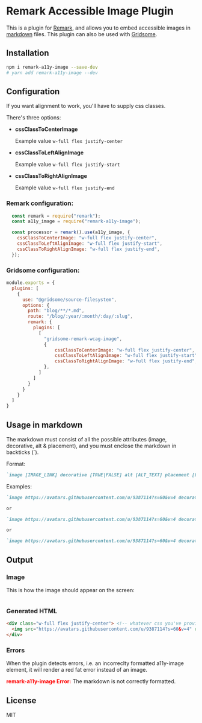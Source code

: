 # Remark Accessible Image Plugin

This is a plugin for [Remark](https://remark.js.org/), and allows you to embed accessible images in [markdown](https://daringfireball.net/projects/markdown/) files. This plugin can also be used with [Gridsome](https://gridsome.org/).

## Installation

```bash
npm i remark-a11y-image --save-dev
# yarn add remark-a11y-image --dev
```

## Configuration
If you want alignment to work, you'll have to supply css classes.

There's three options:
- **cssClassToCenterImage**

  Example value `w-full flex justify-center`

- **cssClassToLeftAlignImage**

  Example value `w-full flex justify-start`

- **cssClassToRightAlignImage**

  Example value `w-full flex justify-end`


### Remark configuration:
```js
  const remark = require("remark");
  const a11y_image = require("remark-a11y-image");

  const processor = remark().use(a11y_image, {
    cssClassToCenterImage: "w-full flex justify-center",
    cssClassToLeftAlignImage: "w-full flex justify-start",
    cssClassToRightAlignImage: "w-full flex justify-end",
  });
```


### Gridsome configuration:
```js
module.exports = {
  plugins: [
    {
      use: "@gridsome/source-filesystem",
      options: {
        path: "blog/**/*.md",
        route: "/blog/:year/:month/:day/:slug",
        remark: {
          plugins: [
            [
              "gridsome-remark-wcag-image",
              {
                  cssClassToCenterImage: "w-full flex justify-center",
                  cssClassToLeftAlignImage: "w-full flex justify-start",
                  cssClassToRightAlignImage: "w-full flex justify-end",
              },
            ]
          ]
        }
      }
    }
  ]
}
```

## Usage in markdown

The markdown must consist of all the possible attributes (image, decorative, alt & placement), and you must enclose the markdown in backticks (\`). 

Format:
```markdown
`image [IMAGE_LINK] decorative [TRUE|FALSE] alt [ALT_TEXT] placement [Left|Center|Right]`
```

Examples:

```markdown
`image https://avatars.githubusercontent.com/u/9387114?s=60&v=4 decorative true alt placement Center`

or

`image https://avatars.githubusercontent.com/u/9387114?s=60&v=4 decorative true alt This alt text won't be shown placement Center`

or

`image https://avatars.githubusercontent.com/u/9387114?s=60&v=4 decorative false alt This is alt text will be shown placement Center`
```

## Output

### Image

This is how the image should appear on the screen:

<style scoped>
.w-full {
  width: 100%;
}

.flex {
  display: flex;
}

.justify-center {
  justify-content: center;
}
</style>

<div class="w-full flex justify-center">
  <img src="https://avatars.githubusercontent.com/u/9387114?s=60&v=4" role="presentation" alt="">
</div>

### Generated HTML

```html
<div class="w-full flex justify-center"> <!-- whatever css you've provided -->
  <img src="https://avatars.githubusercontent.com/u/9387114?s=60&v=4" role="presentation" alt="">
</div>
```

### Errors
When the plugin detects errors, i.e. an incorreclty formatted a11y-image element, it will render a red fat error instead of an image.

<p><span style="color: red; font-weight: bold;">remark-a11y-image Error:</span> The markdown is not correctly formatted.</p>


## License

MIT
